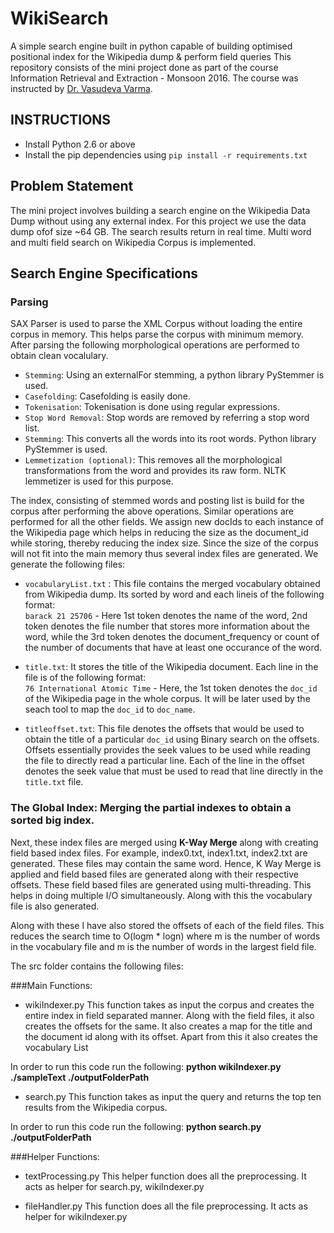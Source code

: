 # WikiSearch
A simple search engine built in python capable of building optimised positional index for the Wikipedia dump &amp; perform field queries
This repository consists of the mini project done as part of the course Information Retrieval and Extraction - Monsoon 2016. The course was instructed by [Dr. Vasudeva Varma](http://faculty.iiit.ac.in/~vv/Home.html). 

## INSTRUCTIONS
- Install Python 2.6 or above
- Install the pip dependencies using `pip install -r requirements.txt`

## Problem Statement
The mini project involves building a search engine on the Wikipedia Data Dump without using any external index. For this project we use the data dump ofof size ~64 GB. The search results return in real time. Multi word and multi field search on Wikipedia Corpus is implemented.

## Search Engine Specifications

### Parsing
SAX Parser is used to parse the XML Corpus without loading the entire corpus in memory. This helps parse the corpus with minimum memory. After parsing the following morphological operations are performed to obtain clean vocalulary.

* `Stemming`: Using an externalFor stemming, a python library PyStemmer is used.
* `Casefolding`: Casefolding is easily done.
* `Tokenisation`: Tokenisation is done using regular expressions.
* `Stop Word Removal`: Stop words are removed by referring a stop word list.
* `Stemming`: This converts all the words into its root words. Python library PyStemmer is used.
* `Lemmetization (optional)`: This removes all the morphological transformations from the word and provides its raw form. NLTK lemmetizer is used for this purpose.

The index, consisting of stemmed words and posting list is build for the corpus after performing the above operations. Similar operations are performed for all the other fields. We assign new docIds to each instance of the Wikipedia page which helps in reducing the size as the document_id while storing, thereby reducing the index size. Since the size of the corpus will not fit into the main memory thus several index files are generated. We generate the following files:

* `vocabularyList.txt` : This file contains the merged vocabulary obtained from Wikipedia dump. Its sorted by word and each lineis of the following format:  
	`barack 21 25706` - Here 1st token denotes the name of the word, 2nd token denotes the file number that stores more information about the word, while the 3rd token denotes the document_frequency or count of the number of documents that have at least one occurance of the word.  
* `title.txt`: It stores the title of the Wikipedia document. Each line in the file is of the following format:  
	`76 International Atomic Time` - Here, the 1st token denotes the `doc_id` of the Wikipedia page in the whole corpus. It will be later used by the seach tool to map the `doc_id` to `doc_name`.

* `titleoffset.txt`: This file denotes the offsets that would be used to obtain the title of a particular `doc_id` using Binary search on the offsets. Offsets essentially provides the seek values to be used while reading the file to directly read a particular line. Each of the line in the offset denotes the seek value that must be used to read that line directly in the `title.txt` file.



### The Global Index: Merging the partial indexes to obtain a sorted big index.
Next, these index files are merged using **K-Way Merge** along with creating field based index files.
For example, index0.txt, index1.txt, index2.txt are generated. These files may contain the same word. Hence, K Way Merge is applied and field based files are generated along with their respective offsets. These field based files are generated using multi-threading. This helps in doing multiple I/O simultaneously. Along with this the vocabulary file is also generated.

Along with these I have also stored the offsets of each of the field files. This reduces the search time to O(logm * logn) where m is the number of words in the vocabulary file and m is the number of words in the largest field file.

The src folder contains the following files:

###Main Functions:

* wikiIndexer.py
This function takes as input the corpus and creates the entire index in field separated manner. Along with the field files, it also creates the offsets for the same. It also creates a map for the title and the document id along with its offset. Apart from this it also creates the vocabulary List

In order to run this code run the following:
**python wikiIndexer.py ./sampleText ./outputFolderPath**

* search.py
This function takes as input the query and returns the top ten results from the Wikipedia corpus.

In order to run this code run the following:
**python search.py ./outputFolderPath**

###Helper Functions:

* textProcessing.py 
This helper function does all the preprocessing. It acts as helper for search.py, wikiIndexer.py

* fileHandler.py
This function does all the file preprocessing. It acts as helper for wikiIndexer.py
